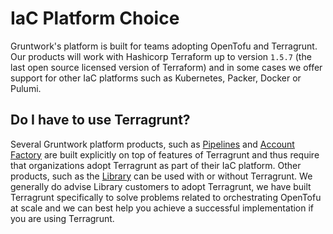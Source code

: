 # IaC Platform Choice

Gruntwork's platform is built for teams adopting OpenTofu and Terragrunt. Our products will work with Hashicorp Terraform up to version `1.5.7` (the last open source licensed version of Terraform) and in some cases we offer support for other IaC platforms such as Kubernetes, Packer, Docker or Pulumi.

## Do I have to use Terragrunt?

Several Gruntwork platform products, such as [Pipelines](/2.0/docs/pipelines/concepts/overview) and [Account Factory](/2.0/docs/accountfactory/concepts/) are built explicitly on top of features of Terragrunt and thus require that organizations adopt Terragrunt as part of their IaC platform. Other products, such as the [Library](/2.0/docs/library/concepts/overview) can be used with or without Terragrunt.  We generally do advise Library customers to adopt Terragrunt, we have built Terragrunt specifically to solve problems related to orchestrating OpenTofu at scale and we can best help you achieve a successful implementation if you are using Terragrunt.